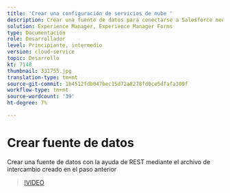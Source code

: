 ```yaml
---
title: 'Crear una configuración de servicios de nube '
description: Crear una fuente de datos para conectarse a Salesforce mediante las credenciales de OAuth
solution: Experience Manager, Experience Manager Forms
type: Documentación
role: Desarrollador
level: Principiante, intermedio
version: cloud-service
topic: Desarrollo
kt: 7148
thumbnail: 331755.jpg
translation-type: tm+mt
source-git-commit: 1b4512fdb047bec15d72a8278fd0ce5dfafa309f
workflow-type: tm+mt
source-wordcount: '39'
ht-degree: 7%

---
```


# Crear fuente de datos

Crear una fuente de datos con la ayuda de REST mediante el archivo de intercambio creado en el paso anterior

>[!VIDEO](https://video.tv.adobe.com/v/331755/?quality=12&learn=on)
